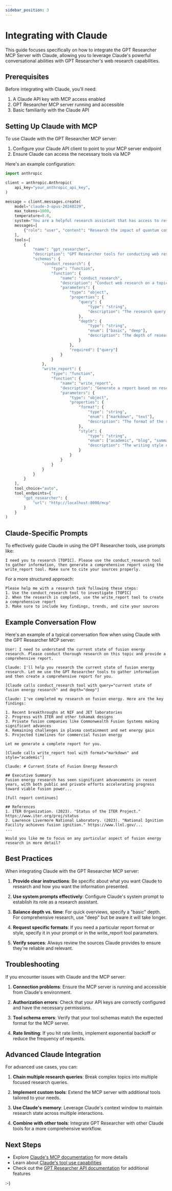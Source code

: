 ```yaml
---
sidebar_position: 3
---
```


# Integrating with Claude

This guide focuses specifically on how to integrate the GPT Researcher MCP Server with Claude, allowing you to leverage Claude's powerful conversational abilities with GPT Researcher's web research capabilities.

## Prerequisites

Before integrating with Claude, you'll need:

1. A Claude API key with MCP access enabled
2. GPT Researcher MCP server running and accessible
3. Basic familiarity with the Claude API

## Setting Up Claude with MCP

To use Claude with the GPT Researcher MCP server:

1. Configure your Claude API client to point to your MCP server endpoint
2. Ensure Claude can access the necessary tools via MCP

Here's an example configuration:

```python
import anthropic

client = anthropic.Anthropic(
    api_key="your_anthropic_api_key",
)

message = client.messages.create(
    model="claude-3-opus-20240229",
    max_tokens=1000,
    temperature=0.0,
    system="You are a helpful research assistant that has access to research tools via MCP.",
    messages=[
        {"role": "user", "content": "Research the impact of quantum computing on cryptography."}
    ],
    tools=[
        {
            "name": "gpt_researcher",
            "description": "GPT Researcher tools for conducting web research",
            "schemas": {
                "conduct_research": {
                    "type": "function",
                    "function": {
                        "name": "conduct_research",
                        "description": "Conduct web research on a topic",
                        "parameters": {
                            "type": "object",
                            "properties": {
                                "query": {
                                    "type": "string",
                                    "description": "The research query to investigate"
                                },
                                "depth": {
                                    "type": "string",
                                    "enum": ["basic", "deep"],
                                    "description": "The depth of research to conduct"
                                }
                            },
                            "required": ["query"]
                        }
                    }
                },
                "write_report": {
                    "type": "function",
                    "function": {
                        "name": "write_report",
                        "description": "Generate a report based on research results",
                        "parameters": {
                            "type": "object",
                            "properties": {
                                "format": {
                                    "type": "string",
                                    "enum": ["markdown", "text"],
                                    "description": "The format of the report"
                                },
                                "style": {
                                    "type": "string",
                                    "enum": ["academic", "blog", "summary"],
                                    "description": "The writing style of the report"
                                }
                            }
                        }
                    }
                }
            }
        }
    ],
    tool_choice="auto",
    tool_endpoints={
        "gpt_researcher": {
            "url": "http://localhost:8000/mcp"
        }
    }
)
```

## Claude-Specific Prompts

To effectively guide Claude in using the GPT Researcher tools, use prompts like:

```
I need you to research [TOPIC]. Please use the conduct_research tool to gather information, then generate a comprehensive report using the write_report tool. Make sure to cite your sources properly.
```

For a more structured approach:

```
Please help me with a research task following these steps:
1. Use the conduct_research tool to investigate [TOPIC]
2. When the research is complete, use the write_report tool to create a comprehensive report
3. Make sure to include key findings, trends, and cite your sources
```

## Example Conversation Flow

Here's an example of a typical conversation flow when using Claude with the GPT Researcher MCP server:

```
User: I need to understand the current state of fusion energy research. Please conduct thorough research on this topic and provide a comprehensive report.

Claude: I'll help you research the current state of fusion energy research. Let me use the GPT Researcher tools to gather information and then create a comprehensive report for you.

[Claude calls conduct_research tool with query="current state of fusion energy research" and depth="deep"]

Claude: I've completed my research on fusion energy. Here are the key findings:

1. Recent breakthroughs at NIF and JET laboratories
2. Progress with ITER and other tokamak designs  
3. Private fusion companies like Commonwealth Fusion Systems making significant advances
4. Remaining challenges in plasma containment and net energy gain
5. Projected timelines for commercial fusion energy

Let me generate a complete report for you.

[Claude calls write_report tool with format="markdown" and style="academic"]

Claude: # Current State of Fusion Energy Research

## Executive Summary
Fusion energy research has seen significant advancements in recent years, with both public and private efforts accelerating progress toward viable fusion power...

[Full report continues]

## References
1. ITER Organization. (2023). "Status of the ITER Project." https://www.iter.org/proj/status
2. Lawrence Livermore National Laboratory. (2023). "National Ignition Facility achieves fusion ignition." https://www.llnl.gov/...
...

Would you like me to focus on any particular aspect of fusion energy research in more detail?
```

## Best Practices

When integrating Claude with the GPT Researcher MCP server:

1. **Provide clear instructions**: Be specific about what you want Claude to research and how you want the information presented.

2. **Use system prompts effectively**: Configure Claude's system prompt to establish its role as a research assistant.

3. **Balance depth vs. time**: For quick overviews, specify a "basic" depth. For comprehensive research, use "deep" but be aware it will take longer.

4. **Request specific formats**: If you need a particular report format or style, specify it in your prompt or in the write_report tool parameters.

5. **Verify sources**: Always review the sources Claude provides to ensure they're reliable and relevant.

## Troubleshooting

If you encounter issues with Claude and the MCP server:

1. **Connection problems**: Ensure the MCP server is running and accessible from Claude's environment.

2. **Authorization errors**: Check that your API keys are correctly configured and have the necessary permissions.

3. **Tool schema errors**: Verify that your tool schemas match the expected format for the MCP server.

4. **Rate limiting**: If you hit rate limits, implement exponential backoff or reduce the frequency of requests.

## Advanced Claude Integration

For advanced use cases, you can:

1. **Chain multiple research queries**: Break complex topics into multiple focused research queries.

2. **Implement custom tools**: Extend the MCP server with additional tools tailored to your needs.

3. **Use Claude's memory**: Leverage Claude's context window to maintain research state across multiple interactions.

4. **Combine with other tools**: Integrate GPT Researcher with other Claude tools for a more comprehensive workflow.

## Next Steps

- Explore [Claude's MCP documentation](https://docs.anthropic.com/claude/docs/model-context-protocol) for more details
- Learn about [Claude's tool use capabilities](https://docs.anthropic.com/claude/docs/tools-use)
- Check out the [GPT Researcher API documentation](../gptr/querying-the-backend) for additional features

:-) 